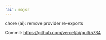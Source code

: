 ```yaml
---
'ai': major
---
```


chore (ai): remove provider re-exports

Commit: https://github.com/vercel/ai/pull/5734
